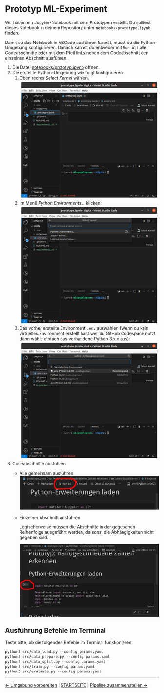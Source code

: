 # Prototyp ML-Experiment

Wir haben ein Jupyter-Notebook mit dem Prototypen erstellt. Du solltest dieses Notebook in deinem Repository unter `notebooks/prototype.ipynb` finden.

Damit du das Notebook in VSCode ausführen kannst, musst du die Python-Umgebung konfigurieren. Danach kannst du entweder mit `Run All` alle Codeabschnitte oder mit dem Pfeil links neben dem Codeabschnitt den einzelnen Abschnitt ausführen.

1. Die Datei [notebooks/prototyp.ipynb](notebooks/prototype.ipynb) öffnen.
1. Die erstellte Python-Umgebung wie folgt konfigurieren:
    1. Oben rechts _Select Kernel_ wählen.   
        ![](./screenshots/vscode-select-kernel-00.png)
    1. Im Menü _Python Environments..._ klicken:   
        ![](./screenshots/vscode-select-kernel-01.png)
    1. Das vorher erstellte Environment `.env` auswählen (Wenn du kein virtuelles Environment erstellt hast weil du GitHub Codespace nutzt, dann wähle einfach das vorhandene Python 3.x.x aus):
        ![](./screenshots/vscode-select-kernel-02.png)
1. Codeabschnitte ausführen
    * Alle gemeinsam ausführen:  
        ![](./screenshots/jupyter-run-all-blocks.png)

    * Einzelner Abschnitt ausführen

        Logischerweise müssen die Abschnitte in der gegebenen Reihenfolge ausgeführt werden, da sonst die Abhängigkeiten nicht gegeben sind.
        
        ![](./screenshots/jupyter-run-block.png)

## Ausführung Befehle im Terminal

Teste bitte, ob die folgenden Befehle im Terminal funktionieren:

```shell
python3 src/data_load.py --config params.yaml
python3 src/data_prepare.py --config params.yaml
python3 src/data_split.py --config params.yaml
python3 src/train.py --config params.yaml
python3 src/evaluate.py --config params.yaml
```

---

[← Umgebung vorbereiten](001_lab_environment.md) | [STARTSEITE](../README.md) |
[Pipeline zusammenstellen →](020_lab_init_pipeline.md)
